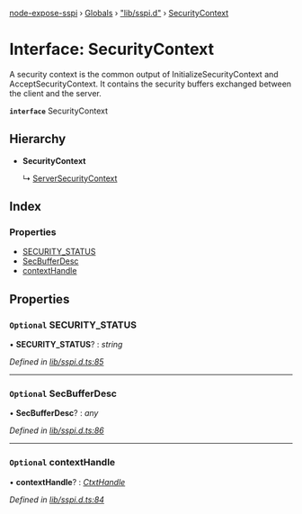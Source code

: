 [node-expose-sspi](../README.md) › [Globals](../globals.md) › ["lib/sspi.d"](../modules/_lib_sspi_d_.md) › [SecurityContext](_lib_sspi_d_.securitycontext.md)

# Interface: SecurityContext

A security context is the common output of InitializeSecurityContext and AcceptSecurityContext.
It contains the security buffers exchanged between the client and the server.

**`interface`** SecurityContext

## Hierarchy

* **SecurityContext**

  ↳ [ServerSecurityContext](_lib_sspi_d_.serversecuritycontext.md)

## Index

### Properties

* [SECURITY_STATUS](_lib_sspi_d_.securitycontext.md#optional-security_status)
* [SecBufferDesc](_lib_sspi_d_.securitycontext.md#optional-secbufferdesc)
* [contextHandle](_lib_sspi_d_.securitycontext.md#optional-contexthandle)

## Properties

### `Optional` SECURITY_STATUS

• **SECURITY_STATUS**? : *string*

*Defined in [lib/sspi.d.ts:85](https://github.com/jlguenego/node-expose-sspi/blob/c193c18/lib/sspi.d.ts#L85)*

___

### `Optional` SecBufferDesc

• **SecBufferDesc**? : *any*

*Defined in [lib/sspi.d.ts:86](https://github.com/jlguenego/node-expose-sspi/blob/c193c18/lib/sspi.d.ts#L86)*

___

### `Optional` contextHandle

• **contextHandle**? : *[CtxtHandle](_lib_sspi_d_.ctxthandle.md)*

*Defined in [lib/sspi.d.ts:84](https://github.com/jlguenego/node-expose-sspi/blob/c193c18/lib/sspi.d.ts#L84)*
